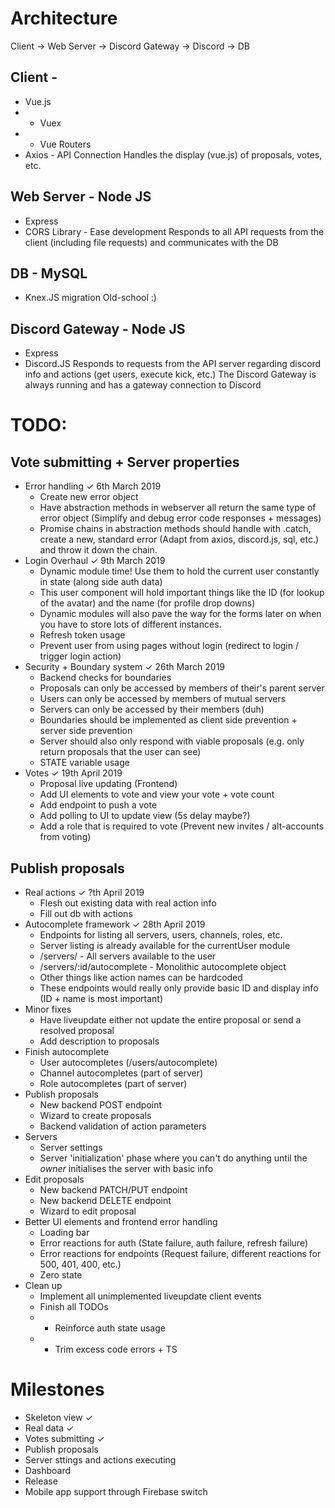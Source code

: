 # Architecture
Client -> Web Server -> Discord Gateway -> Discord
                     -> DB
## Client - 
* Vue.js
* * Vuex
* * Vue Routers
* Axios - API Connection
Handles the display (vue.js) of proposals, votes, etc.
## Web Server - Node JS 
* Express
* CORS Library - Ease development
Responds to all API requests from the client (including file requests) and communicates with the DB
## DB - MySQL
* Knex.JS migration
Old-school :)
## Discord Gateway - Node JS
* Express
* Discord.JS
Responds to requests from the API server regarding discord info and actions (get users, execute kick, etc.)
The Discord Gateway is always running and has a gateway connection to Discord

# TODO:
## Vote submitting + Server properties
* Error handling ✓ 6th March 2019
    * Create new error object
    * Have abstraction methods in webserver all return the same type of error object (Simplify and debug error code responses + messages)
    * Promise chains in abstraction methods should handle with .catch, create a new, standard error (Adapt from axios, discord.js, sql, etc.) and throw it down the chain.
* Login Overhaul ✓ 9th March 2019
    * Dynamic module time! Use them to hold the current user constantly in state (along side auth data)
    * This user component will hold important things like the ID (for lookup of the avatar) and the name (for profile drop downs)
    * Dynamic modules will also pave the way for the forms later on when you have to store lots of different instances.
    * Refresh token usage
    * Prevent user from using pages without login (redirect to login / trigger login action)
* Security + Boundary system ✓ 26th March 2019
    * Backend checks for boundaries
    * Proposals can only be accessed by members of their's parent server
    * Users can only be accessed by members of mutual servers
    * Servers can only be accessed by their members (duh)
    * Boundaries should be implemented as client side prevention + server side prevention
    * Server should also only respond with viable proposals (e.g. only return proposals that the user can see)
    * STATE variable usage
* Votes ✓ 19th April 2019
    * Proposal live updating (Frontend)
    * Add UI elements to vote and view your vote + vote count
    * Add endpoint to push a vote
    * Add polling to UI to update view (5s delay maybe?)
    * Add a role that is required to vote (Prevent new invites / alt-accounts from voting)

## Publish proposals
* Real actions ✓ ?th April 2019
    * Flesh out existing data with real action info
    * Fill out db with actions
* Autocomplete framework ✓ 28th April 2019
    * Endpoints for listing all servers, users, channels, roles, etc.
    * Server listing is already available for the currentUser module
    * /servers/ - All servers available to the user
    * /servers/:id/autocomplete - Monolithic autocomplete object
    * Other things like action names can be hardcoded
    * These endpoints would really only provide basic ID and display info (ID + name is most important)
* Minor fixes
    * Have liveupdate either not update the entire proposal or send a resolved proposal
    * Add description to proposals
* Finish autocomplete
    * User autocompletes (/users/autocomplete)
    * Channel autocompletes (part of server)
    * Role autocompletes (part of server)
* Publish proposals
    * New backend POST endpoint
    * Wizard to create proposals
    * Backend validation of action parameters
* Servers
    * Server settings
    * Server 'initialization' phase where you can't do anything until the *owner* initialises the server with basic info
* Edit proposals
    * New backend PATCH/PUT endpoint
    * New backend DELETE endpoint
    * Wizard to edit proposal
* Better UI elements and frontend error handling
    * Loading bar
    * Error reactions for auth (State failure, auth failure, refresh failure)
    * Error reactions for endpoints (Request failure, different reactions for 500, 401, 400, etc.)
    * Zero state
* Clean up
    * Implement all unimplemented liveupdate client events
    * Finish all TODOs
    *   * Reinforce auth state usage
    *   * Trim excess code errors + TS


# Milestones
* Skeleton view ✓
* Real data ✓
* Votes submitting ✓
* Publish proposals
* Server sttings and actions executing
* Dashboard
* Release
* Mobile app support through Firebase switch
